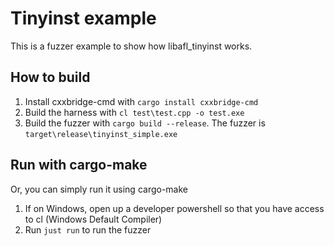# Tinyinst example
This is a fuzzer example to show how libafl_tinyinst works.

## How to build
1. Install cxxbridge-cmd with `cargo install cxxbridge-cmd`
2. Build the harness with `cl test\test.cpp -o test.exe`
3. Build the fuzzer with `cargo build --release`. The fuzzer is `target\release\tinyinst_simple.exe`

## Run with cargo-make
Or, you can simply run it using cargo-make
1. If on Windows, open up a developer powershell so that you have access to cl (Windows Default Compiler)
2. Run `just run` to run the fuzzer
